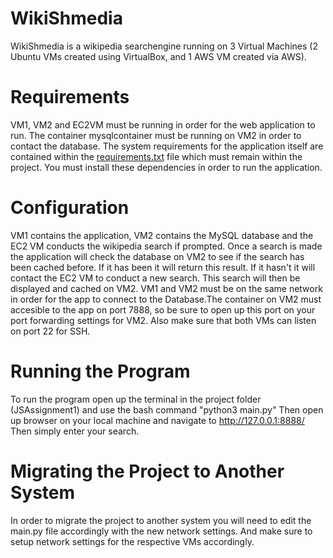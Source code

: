 # WikiShmedia 
WikiShmedia is a wikipedia searchengine running on 3 Virtual Machines (2 Ubuntu VMs created using VirtualBox, and 1 AWS VM created via AWS).

# Requirements
VM1, VM2 and EC2VM must be running in order for the web application to run. The container
mysqlcontainer must be running on VM2 in order to contact the database. The system requirements 
for the application itself are contained within the [requirements.txt](requirements.txt) file which must remain within the project. 
You must install these dependencies in order to run the application.  

# Configuration
VM1 contains the application, VM2 contains the MySQL database and the EC2 VM conducts the wikipedia search if prompted. Once a search is made the
application will check the database on VM2 to see if the search has been cached before. If it has been it will return this result. If it hasn't it will 
contact the EC2 VM to conduct a new search. This search will then be displayed and cached on VM2.
VM1 and VM2 must be on the same network in order for the app to connect to the Database.The container on VM2 must accesible to the app on port 7888, 
so be sure to open up this port on your port forwarding settings for VM2. Also make sure that both VMs can listen on port 22 for SSH.  

# Running the Program
To run the program open up the terminal in the project folder (JSAssignment1) and use the bash command "python3 main.py"
Then open up browser on your local machine and navigate to http://127.0.0.1:8888/ Then simply enter your search.

# Migrating the Project to Another System
In order to migrate the project to another system you will need to edit the main.py file accordingly with the new network settings.
And make sure to setup network settings for the respective VMs accordingly. 
